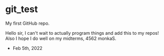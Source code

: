 # git_test
My first GitHub repo.

Hello sir, 
I can't wait to actually program things and add this to my repos!
Also I hope I do well on my midterms, 4562 monkaS.

- Feb 5th, 2022